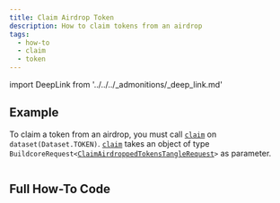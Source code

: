 ```yaml
---
title: Claim Airdrop Token
description: How to claim tokens from an airdrop
tags:
  - how-to
  - claim
  - token
---
```


import DeepLink from '../../../\_admonitions/\_deep_link.md'

## Example

To claim a token from an airdrop, you must call [`claim`](../../../reference-api/classes/TokenOtrDataset.md#claimairdrops) on `dataset(Dataset.TOKEN)`. [`claim`](../../../reference-api/classes/TokenOtrDataset.md#claimairdrops) takes an object of type `BuildcoreRequest<`[`ClaimAirdroppedTokensTangleRequest`](../../../reference-api/interfaces/ClaimAirdroppedTokensTangleRequest.md)`>` as parameter.

```tsx file=../../../../../packages/sdk/examples/token/otr/claim.ts#L9-L11

```

<DeepLink/>

## Full How-To Code

```tsx file=../../../../../packages/sdk/examples/token/otr/claim.ts

```
